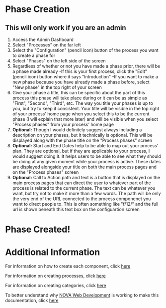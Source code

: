 # Phase Creation

## This will only work if you are an admin

1. Access the Admin Dashboard
1. Select "Processes" on the far left
1. Select the "Configuration" (pencil icon) button of the process you want to create a phase for
1. Select "Phases" on the left side of the screen
1. Regardless of whether or not you have made a phase prior, there will be a phase made already
	-If this is your first process, click the "Edit" (pencil icon) button where it says "Introduction"
	-If you want to make a new phase because you have already made a phase before, select "New phase" in the top right of your screen
1. Give your phase a title, this can be specific about the part of this process this phase will take place during or it can be as simple as "First", "Second", "Third", etc. The way you title your phases is up to you, but try to keep it consistent. Your title will be visible in the top right of your process' home page when you select this to be the current phase (I will explain that more later) and will be visible when you select "Process phases" from your process' home page
1. **Optional:** Though I would definitely suggest always including a description on your phases, but it technically is optional. This will be displayed along with the phase title on the "Process phases" screen
1. **Optional:** Start and End Dates help to be able to map out your process' plan. They are optional, but if they are applicable to your process, I would suggest doing it. It helps users to be able to see what they should be doing at any given moment while your process is active. These dates are displayed alongside your title on both the main process pages and on the "Process phases" screen
1. **Optional:** Call to Action path and text is a button that is displayed on the main process pages that can direct the user to whatever part of the process is related to the current phase. The text can be whatever you want, but try not to make it more than a few words. The path will be only the very end of the URL connected to the process componenet you want to direct people to. This is often something like "f/12/" and the full url is shown beneath this text box on the configuartion screen  

# Phase Created!

# Additional Information

For information on how to create each component, click [here]()  

For information on creating processes, click [here](https://github.com/jelkner/decidim2021summer-sprint/blob/main/decidim_documentation/process_creation.md)  

For information on creating categories, click [here]()  

To better understand why [NOVA Web Development](https://novawebdevelopment.org/) is working to make this documentation, click [here](https://github.com/jelkner/decidim2021summer-sprint/blob/main/decidim_documentation/docs_explanation.md)

